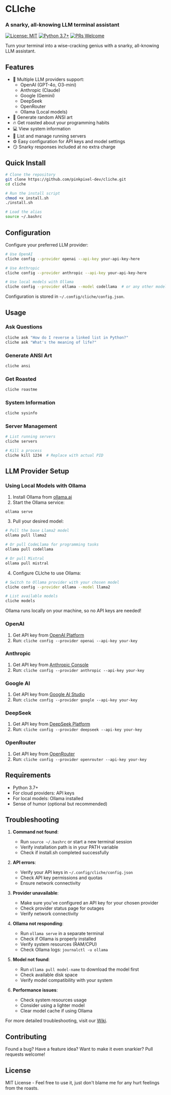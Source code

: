 # CLIche
### A snarky, all-knowing LLM terminal assistant

[![License: MIT](https://img.shields.io/badge/License-MIT-yellow.svg)](https://opensource.org/licenses/MIT)
[![Python 3.7+](https://img.shields.io/badge/python-3.7+-blue.svg)](https://www.python.org/downloads/)
[![PRs Welcome](https://img.shields.io/badge/PRs-welcome-brightgreen.svg)](CONTRIBUTING.md)

Turn your terminal into a wise-cracking genius with a snarky, all-knowing LLM assistant.

## Features

- 🧠 Multiple LLM providers support:
  - OpenAI (GPT-4o, O3-mini)
  - Anthropic (Claude)
  - Google (Gemini)
  - DeepSeek
  - OpenRouter
  - Ollama (Local models)
- 🎨 Generate random ANSI art
- 🔥 Get roasted about your programming habits
- 💻 View system information
- 🔌 List and manage running servers
- ⚙️ Easy configuration for API keys and model settings
- 😏 Snarky responses included at no extra charge

## Quick Install

```bash
# Clone the repository
git clone https://github.com/pinkpixel-dev/cliche.git
cd cliche

# Run the install script
chmod +x install.sh
./install.sh

# Load the alias
source ~/.bashrc
```

## Configuration

Configure your preferred LLM provider:

```bash
# Use OpenAI
cliche config --provider openai --api-key your-api-key-here

# Use Anthropic
cliche config --provider anthropic --api-key your-api-key-here

# Use local models with Ollama
cliche config --provider ollama --model codellama  # or any other model
```

Configuration is stored in `~/.config/cliche/config.json`.

## Usage

### Ask Questions
```bash
cliche ask "How do I reverse a linked list in Python?"
cliche ask "What's the meaning of life?"
```

### Generate ANSI Art
```bash
cliche ansi
```

### Get Roasted
```bash
cliche roastme
```

### System Information
```bash
cliche sysinfo
```

### Server Management
```bash
# List running servers
cliche servers

# Kill a process
cliche kill 1234  # Replace with actual PID
```

## LLM Provider Setup

### Using Local Models with Ollama

1. Install Ollama from [ollama.ai](https://ollama.ai)
2. Start the Ollama service:
```bash
ollama serve
```
3. Pull your desired model:
```bash
# Pull the base Llama2 model
ollama pull llama2

# Or pull CodeLlama for programming tasks
ollama pull codellama

# Or pull Mistral
ollama pull mistral
```
4. Configure CLIche to use Ollama:
```bash
# Switch to Ollama provider with your chosen model
cliche config --provider ollama --model llama2

# List available models
cliche models
```

Ollama runs locally on your machine, so no API keys are needed!

### OpenAI
1. Get API key from [OpenAI Platform](https://platform.openai.com/)
2. Run: `cliche config --provider openai --api-key your-key`

### Anthropic
1. Get API key from [Anthropic Console](https://console.anthropic.com/)
2. Run: `cliche config --provider anthropic --api-key your-key`

### Google AI
1. Get API key from [Google AI Studio](https://makersuite.google.com/app/apikey)
2. Run: `cliche config --provider google --api-key your-key`

### DeepSeek
1. Get API key from [DeepSeek Platform](https://platform.deepseek.com/)
2. Run: `cliche config --provider deepseek --api-key your-key`

### OpenRouter
1. Get API key from [OpenRouter](https://openrouter.ai/)
2. Run: `cliche config --provider openrouter --api-key your-key`

## Requirements

- Python 3.7+
- For cloud providers: API keys
- For local models: Ollama installed
- Sense of humor (optional but recommended)

## Troubleshooting

1. **Command not found**: 
   - Run `source ~/.bashrc` or start a new terminal session
   - Verify installation path is in your PATH variable
   - Check if install.sh completed successfully

2. **API errors**: 
   - Verify your API keys in `~/.config/cliche/config.json`
   - Check API key permissions and quotas
   - Ensure network connectivity

3. **Provider unavailable**: 
   - Make sure you've configured an API key for your chosen provider
   - Check provider status page for outages
   - Verify network connectivity

4. **Ollama not responding**: 
   - Run `ollama serve` in a separate terminal
   - Check if Ollama is properly installed
   - Verify system resources (RAM/CPU)
   - Check Ollama logs: `journalctl -u ollama`

5. **Model not found**: 
   - Run `ollama pull model-name` to download the model first
   - Check available disk space
   - Verify model compatibility with your system

6. **Performance issues**:
   - Check system resources usage
   - Consider using a lighter model
   - Clear model cache if using Ollama

For more detailed troubleshooting, visit our [Wiki](https://github.com/yourusername/cliche/wiki).

## Contributing

Found a bug? Have a feature idea? Want to make it even snarkier? Pull requests welcome!

## License

MIT License - Feel free to use it, just don't blame me for any hurt feelings from the roasts.